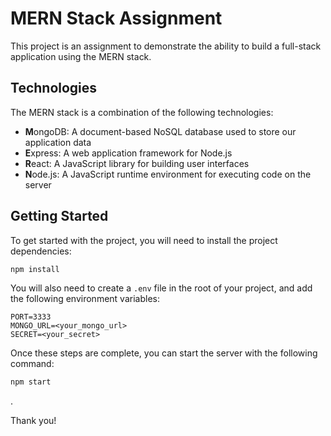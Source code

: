 
# MERN Stack Assignment

This project is an assignment to demonstrate the ability to build a full-stack application using the MERN stack.

## Technologies

The MERN stack is a combination of the following technologies:

- **M**ongoDB: A document-based NoSQL database used to store our application data
- **E**xpress: A web application framework for Node.js
- **R**eact: A JavaScript library for building user interfaces
- **N**ode.js: A JavaScript runtime environment for executing code on the server

## Getting Started

To get started with the project, you will need to install the project dependencies:

```bash
npm install
```

You will also need to create a `.env` file in the root of your project, and add the following environment variables:

```
PORT=3333
MONGO_URL=<your_mongo_url>
SECRET=<your_secret>
```

Once these steps are complete, you can start the server with the following command:

```bash
npm start
```

.

Thank you!
